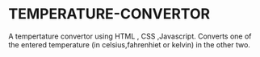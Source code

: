 # TEMPERATURE-CONVERTOR
A tempertature convertor using HTML , CSS ,Javascript.
Converts one of the entered temperature (in celsius,fahrenhiet or kelvin) in the other two.
